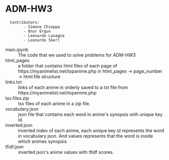 # ADM-HW3
      Contributors:
            - Simone Chieppa
            - Onur Ergun
            - Leonardo Lavagna
            - Leonardo Skerl

<dl>
  <dt>main.ipynb</dt>
  <dd>The code that we used to solve problems for ADM-HW3</dd>

  <dt>html_pages</dt>
  <dd>a folder that contains html files of each page of https://myanimelist.net/topanime.php in html_pages -> page_number -> html.file structure</dd>
  
  <dt>links.txt</dt>
  <dd>links of each anime in orderly saved to a txt file from https://myanimelist.net/topanime.php</dd>

  <dt>tsv.files.zip</dt>
  <dd>tsv files of each anime in a zip file.</dd>
  
  <dt>vocabulary.json</dt>
  <dd>json file that contains each word in anime's synopsis with unique key id.</dd>

  <dt>inverted.json</dt>
  <dd>inverted index of each anime, each unique key id represents the word in vocabulary json. And values represents that the word is inside which animes synopsis</dd>
  
  <dt>tfidf.json</dt>
  <dd>inverted json's anime values with tfidf scores.</dd>


</dl>
